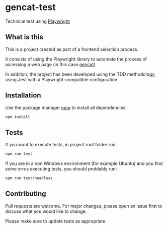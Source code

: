 # gencat-test
Technical test using [Playwright](https://playwright.dev/)

## What is this
This is a project created as part of a frontend selection process.

It consists of using the Playwright library to automate the process of accessing a web page (in this case [gencat](https://web.gencat.cat/ca/inici)).

In addition, the project has been developed using the TDD methodology, using Jest with a Playwright-compatible configuration.

## Installation

Use the package manager [npm](https://www.npmjs.com/) to install all dependencies.

```bash
npm install
```
## Tests

If you want to execute tests, in project root folder run:

```bash
npm run test
```

If you are in a non Windows environment (for example Ubuntu) and you find some erros executing tests, you should problably run: 

```bash
npm run test:headless
```

## Contributing
Pull requests are welcome. For major changes, please open an issue first to discuss what you would like to change.

Please make sure to update tests as appropriate.
